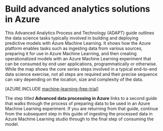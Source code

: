 <properties 
	pageTitle="Build advanced analytics solutions in Azure | Microsoft Azure" 
	description="Use this guide to understand the steps for using Azure for data science and machine learning in the cloud." 
	services="machine-learning,hdinsight" 
	solutions="" 
	documentationCenter="" 
	authors="bradsev" 
	videoId="" 
	scriptId="" 
	manager="paulettm" />

<tags 
	ms.service="machine-learning" 
	ms.devlang="na" 
	ms.topic="article" 
	ms.tgt_pltfrm="na" 
	ms.workload="required" 
	ms.date="06/03/2015" 
	ms.author="bradsev;sachouks" />

# Build advanced analytics solutions in Azure

This Advanced Analytics Process and Technology (ADAPT) guide outlines the data science tasks typically involved in building and deploying predictive models with Azure Machine Learning. It shows how the Azure platform enables tasks such as ingesting data from various sources, preparing it for use in Azure Machine Learning, and then creating operationalized models with an Azure Machine Learning  experiment that can be consumed by end user applications, programmatically or otherwise. While the map shows the core series steps involved in a typical end-to-end data science exercise, not all steps are required and their precise sequence can vary depending on the location, size and complexity of the data.

[AZURE.INCLUDE [machine-learning-free-trial](../../includes/machine-learning-free-trial.md)]

The step titled **Advanced data processing in Azure** links to a second guide that walks through the process of preparing data to be used in an Azure Machine Learning experiment. If you are returning from that guide, continue from the subsequent step in this guide of ingesting the processed data in Azure Machine Learning studio through to the final step of consuming the model.

<object type="image/svg+xml" data="https://sidneyhcontent.blob.core.windows.net/documentation/machine-learning-how-to-create-ml-service.svg" width="100%" height="100%">
</object>
 